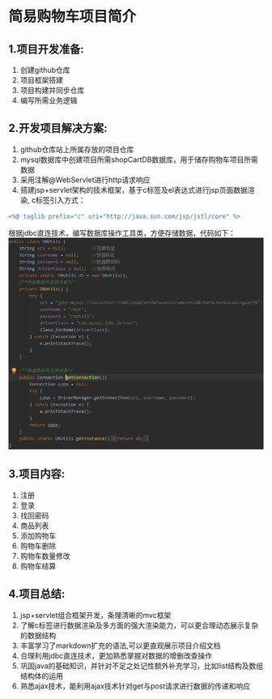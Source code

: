 简易购物车项目简介
=
1.项目开发准备:
-----
1. 创建github仓库
2. 项目框架搭建
3. 项目构建并同步仓库
4. 编写所需业务逻辑

2.开发项目解决方案:
-----
1. github仓库站上所属存放的项目仓库
2. mysql数据库中创建项目所需shopCartDB数据库，用于储存购物车项目所需数据
4. 采用注解@WebServlet进行http请求响应
3. 搭建jsp+servlet架构的技术框架，基于c标签及el表达式进行jsp页面数据渲染,
c标签引入方式：
```diff
<%@ taglib prefix="c" uri="http://java.sun.com/jsp/jstl/core" %>
```
 根据jdbc直连技术，编写数据库操作工具类，方便存储数据，代码如下：
![](WebRoot/static/img/数据库对象.png)  


3.项目内容:
-----
1.  注册
2.  登录
3.  找回密码
4.  商品列表
5.  添加购物车
6.  购物车删除
7.  购物车数量修改
8.  购物车结算

4.项目总结:
-----
1. jsp+servlet组合框架开发，条理清晰的mvc框架
2. 了解c标签进行数据渲染及多方面的强大渲染能力，可以更合理动态展示复杂的数据结构
3. 丰富学习了markdown扩充的语法,可以更直观展示项目介绍文档
4. 合理利用jdbc直连技术，更加熟悉掌握对数据的增删改查操作
5. 巩固java的基础知识，并针对不足之处记性额外补充学习，比如list结构及数组结构体的运用
6. 熟悉ajax技术，能利用ajax技术针对get与post请求进行数据的传递和响应

